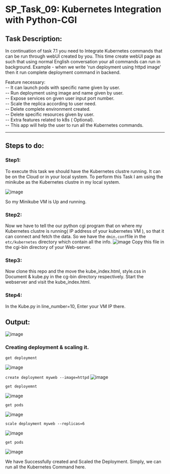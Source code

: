 # SP_Task_09: Kubernetes Integration with Python-CGI

## Task Description:

In continuation of task 7.1 you need to Integrate Kubernetes commands that can be run through webUI created by you. 
This time create webUI page as such that using normal English conversation your all commands can run in background. 
Example - when we write 'run deployment using httpd image' then it run complete deployment command in backend. 

Feature necessary:
<br>
-- It can launch pods with specific name given by user. <br>
-- Run deployment using image and name given by user. <br>
-- Expose services on given user input port number. <br>
-- Scale the replica according to user need. <br>
-- Delete complete environment created. <br>
-- Delete specific resources given by user. <br>
-- Extra features related to k8s ( Optional).<br>
-- This app will help the user to run all the Kubernetes commands.<br>

<hr>

## Steps to do:
### Step1: 
To execute this task we should have the Kubernetes clustre running. It can be on the Cloud or in your local system. To perform this Task I am using the minikube as the Kubernetes clustre in my local system.

![image](https://user-images.githubusercontent.com/65216265/124090812-d20b1280-da72-11eb-8539-b249d57c8650.png)

So my Minikube VM is Up and running.

### Step2:
Now we have to tell the our python cgi program that on where my Kubernetes clustre is running( IP address of your kubernetes VM ), so that it can connect and fetch the data.
So we have the `dmin.conf`file in the `etc/kubernetes` directory which contain all the info.
![image](https://user-images.githubusercontent.com/65216265/124091766-c8ce7580-da73-11eb-9b19-702219e1136c.png)
Copy this file in the cgi-bin directory of your Web-server.

### Step3:
Now clone this repo and the move the kube_index.html, style.css in Document & kube.py in the cg-bin directory respectively. Start the webserver and visit the kube_index.html.

### Step4:
In the Kube.py in line_number=10, Enter your VM IP there.

## Output:

![image](https://user-images.githubusercontent.com/65216265/124093642-accbd380-da75-11eb-9d8b-973362502ce6.png)

### Creating deployment & scaling it.

`get deployment`

![image](https://user-images.githubusercontent.com/65216265/124094093-13e98800-da76-11eb-9805-f43490fc69e8.png)

`create deployment myweb --image=httpd`
![image](https://user-images.githubusercontent.com/65216265/124094320-4d21f800-da76-11eb-84eb-e861d167dcda.png)

`get deployemnt`

![image](https://user-images.githubusercontent.com/65216265/124094502-7773b580-da76-11eb-8ca8-2e4172b50ba2.png)

`get pods`

![image](https://user-images.githubusercontent.com/65216265/124094657-9bcf9200-da76-11eb-8661-1ab68c7f43dc.png)

`scale deployment myweb --replicas=6`

![image](https://user-images.githubusercontent.com/65216265/124094897-d33e3e80-da76-11eb-8115-7c45da3685e5.png)

`get pods`

![image](https://user-images.githubusercontent.com/65216265/124095131-041e7380-da77-11eb-93e9-c1d1f0ce4be0.png)

We have Successfully created and Scaled the Deployment. Simply, we can run all the Kubernetes Command here.































